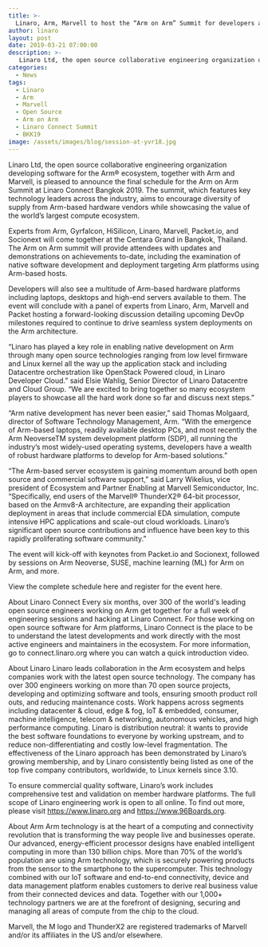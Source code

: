 ```yaml
---
title: >-
  Linaro, Arm, Marvell to host the “Arm on Arm” Summit for developers at Linaro Connect 
author: linaro
layout: post
date: 2019-03-21 07:00:00
description: >-
   Linaro Ltd, the open source collaborative engineering organization developing software for the Arm® ecosystem, together with Arm and Marvell, is pleased to announce the final schedule for the Arm on Arm Summit at Linaro Connect Bangkok 2019. The summit, which features key technology leaders across the industry, aims to encourage diversity of supply from Arm-based hardware vendors while showcasing the value of the world’s largest compute ecosystem. 
categories:
  - News
tags:
  - Linaro
  - Arm
  - Marvell
  - Open Source
  - Arm on Arm
  - Linaro Connect Summit
  - BKK19
image: /assets/images/blog/session-at-yvr18.jpg
---
```

Linaro Ltd, the open source collaborative engineering organization developing software for the Arm® ecosystem, together with Arm and Marvell, is pleased to announce the final schedule for the Arm on Arm Summit at Linaro Connect Bangkok 2019. The summit, which features key technology leaders across the industry, aims to encourage diversity of supply from Arm-based hardware vendors while showcasing the value of the world’s largest compute ecosystem. 

Experts from Arm, Gyrfalcon, HiSilicon, Linaro, Marvell, Packet.io, and Socionext will come together at the Centara Grand in Bangkok, Thailand. The Arm on Arm summit will provide attendees with updates and demonstrations on achievements to-date, including the examination of native software development and deployment targeting Arm platforms using Arm-based hosts. 

Developers will also see a multitude of Arm-based hardware platforms including laptops, desktops and high-end servers available to them. The event will conclude with a panel of experts from Linaro, Arm, Marvell and Packet hosting a forward-looking discussion detailing upcoming DevOp milestones required to continue to drive seamless system deployments on the Arm architecture. 

“Linaro has played a key role in enabling native development on Arm through many open source technologies ranging from low level firmware and Linux kernel all the way up the application stack and including Datacentre orchestration like OpenStack Powered cloud, in Linaro Developer Cloud.” said Elsie Wahlig, Senior Director of Linaro Datacentre and Cloud Group. “We are excited to bring together so many ecosystem players to showcase all the hard work done so far and discuss next steps.” 

“Arm native development has never been easier,” said Thomas Molgaard, director of Software Technology Management, Arm. “With the emergence of Arm-based laptops, readily available desktop PCs, and most recently the Arm NeoverseTM system development platform (SDP), all running the industry’s most widely-used operating systems, developers have a wealth of robust hardware platforms to develop for Arm-based solutions.” 

“The Arm-based server ecosystem is gaining momentum around both open source and commercial software support,” said Larry Wikelius, vice president of Ecosystem and Partner Enabling at Marvell Semiconductor, Inc. “Specifically, end users of the Marvell® ThunderX2® 64-bit processor, based on the Armv8-A architecture, are expanding their application deployment in areas that include commercial EDA simulation, compute intensive HPC applications and scale-out cloud workloads. Linaro’s significant open source contributions and influence have been key to this rapidly proliferating software community.” 

The event will kick-off with keynotes from Packet.io and Socionext, followed by sessions on Arm Neoverse, SUSE, machine learning (ML) for Arm on Arm, and more. 

View the complete schedule here and register for the event here. 

About Linaro Connect Every six months, over 300 of the world's leading open source engineers working on Arm get together for a full week of engineering sessions and hacking at Linaro Connect. For those working on open source software for Arm platforms, Linaro Connect is the place to be to understand the latest developments and work directly with the most active engineers and maintainers in the ecosystem. For more information, go to connect.linaro.org where you can watch a quick introduction video. 

About Linaro Linaro leads collaboration in the Arm ecosystem and helps companies work with the latest open source technology. The company has over 300 engineers working on more than 70 open source projects, developing and optimizing software and tools, ensuring smooth product roll outs, and reducing maintenance costs. Work happens across segments including datacenter & cloud, edge & fog, IoT & embedded, consumer, machine intelligence, telecom & networking, autonomous vehicles, and high performance computing. Linaro is distribution neutral: it wants to provide the best software foundations to everyone by working upstream, and to reduce non-differentiating and costly low-level fragmentation. The effectiveness of the Linaro approach has been demonstrated by Linaro’s growing membership, and by Linaro consistently being listed as one of the top five company contributors, worldwide, to Linux kernels since 3.10. 

To ensure commercial quality software, Linaro’s work includes comprehensive test and validation on member hardware platforms. The full scope of Linaro engineering work is open to all online. To find out more, please visit https://www.linaro.org and https://www.96Boards.org. 

About Arm Arm technology is at the heart of a computing and connectivity revolution that is transforming the way people live and businesses operate. Our advanced, energy-efficient processor designs have enabled intelligent computing in more than 130 billion chips. More than 70% of the world’s population are using Arm technology, which is securely powering products from the sensor to the smartphone to the supercomputer. This technology combined with our IoT software and end-to-end connectivity, device and data management platform enables customers to derive real business value from their connected devices and data. Together with our 1,000+ technology partners we are at the forefront of designing, securing and managing all areas of compute from the chip to the cloud. 

Marvell, the M logo and ThunderX2 are registered trademarks of Marvell and/or its affiliates in the US and/or elsewhere.